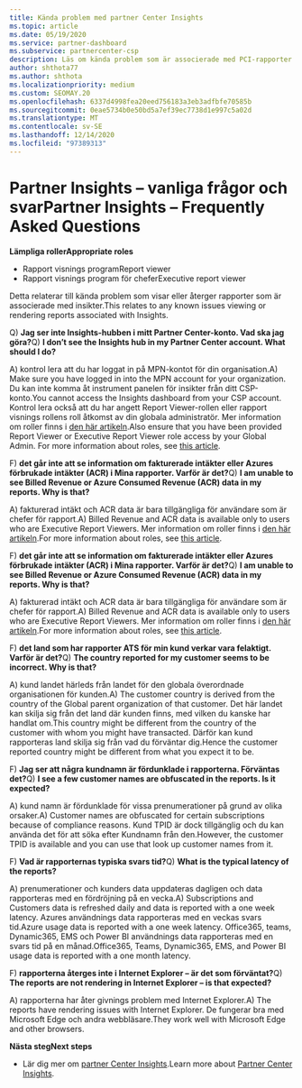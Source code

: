 ```yaml
---
title: Kända problem med partner Center Insights
ms.topic: article
ms.date: 05/19/2020
ms.service: partner-dashboard
ms.subservice: partnercenter-csp
description: Läs om kända problem som är associerade med PCI-rapporter (partner Center Insights). Information kan innehålla kända åter givnings problem eller rapporterings begränsningar.
author: shthota77
ms.author: shthota
ms.localizationpriority: medium
ms.custom: SEOMAY.20
ms.openlocfilehash: 6337d4998fea20eed756183a3eb3adfbfe70585b
ms.sourcegitcommit: 0eae5734b0e50bd5a7ef39ec7738d1e997c5a02d
ms.translationtype: MT
ms.contentlocale: sv-SE
ms.lasthandoff: 12/14/2020
ms.locfileid: "97389313"
---
```

# <a name="partner-insights--frequently-asked-questions"></a><span data-ttu-id="d6b12-104">Partner Insights – vanliga frågor och svar</span><span class="sxs-lookup"><span data-stu-id="d6b12-104">Partner Insights – Frequently Asked Questions</span></span>

<span data-ttu-id="d6b12-105">**Lämpliga roller**</span><span class="sxs-lookup"><span data-stu-id="d6b12-105">**Appropriate roles**</span></span>
- <span data-ttu-id="d6b12-106">Rapport visnings program</span><span class="sxs-lookup"><span data-stu-id="d6b12-106">Report viewer</span></span>
- <span data-ttu-id="d6b12-107">Rapport visnings program för chefer</span><span class="sxs-lookup"><span data-stu-id="d6b12-107">Executive report viewer</span></span>

<span data-ttu-id="d6b12-108">Detta relaterar till kända problem som visar eller återger rapporter som är associerade med insikter.</span><span class="sxs-lookup"><span data-stu-id="d6b12-108">This relates to any known issues viewing or rendering reports associated with Insights.</span></span>

<span data-ttu-id="d6b12-109">Q) **Jag ser inte Insights-hubben i mitt Partner Center-konto. Vad ska jag göra?**</span><span class="sxs-lookup"><span data-stu-id="d6b12-109">Q) **I don’t see the Insights hub in my Partner Center account. What should I do?**</span></span>

<span data-ttu-id="d6b12-110">A) kontrol lera att du har loggat in på MPN-kontot för din organisation.</span><span class="sxs-lookup"><span data-stu-id="d6b12-110">A) Make sure you have logged in into the MPN account for your organization.</span></span> <span data-ttu-id="d6b12-111">Du kan inte komma åt instrument panelen för insikter från ditt CSP-konto.</span><span class="sxs-lookup"><span data-stu-id="d6b12-111">You cannot access the Insights dashboard from your CSP account.</span></span> <span data-ttu-id="d6b12-112">Kontrol lera också att du har angett Report Viewer-rollen eller rapport visnings rollens roll åtkomst av din globala administratör.  Mer information om roller finns i [den här artikeln](https://docs.microsoft.com/partner-center/pci-roles).</span><span class="sxs-lookup"><span data-stu-id="d6b12-112">Also ensure that you have been provided Report Viewer or Executive Report Viewer role access by your Global Admin.  For more information about roles, see [this article](https://docs.microsoft.com/partner-center/pci-roles).</span></span>

<span data-ttu-id="d6b12-113">F) **det går inte att se information om fakturerade intäkter eller Azures förbrukade intäkter (ACR) i Mina rapporter. Varför är det?**</span><span class="sxs-lookup"><span data-stu-id="d6b12-113">Q) **I am unable to see Billed Revenue or Azure Consumed Revenue (ACR) data in my reports. Why is that?**</span></span>

<span data-ttu-id="d6b12-114">A) fakturerad intäkt och ACR data är bara tillgängliga för användare som är chefer för rapport.</span><span class="sxs-lookup"><span data-stu-id="d6b12-114">A) Billed Revenue and ACR data is available only to users who are Executive Report Viewers.</span></span>  <span data-ttu-id="d6b12-115">Mer information om roller finns i [den här artikeln](https://docs.microsoft.com/partner-center/pci-roles).</span><span class="sxs-lookup"><span data-stu-id="d6b12-115">For more information about roles, see [this article](https://docs.microsoft.com/partner-center/pci-roles).</span></span>

<span data-ttu-id="d6b12-116">F) **det går inte att se information om fakturerade intäkter eller Azures förbrukade intäkter (ACR) i Mina rapporter. Varför är det?**</span><span class="sxs-lookup"><span data-stu-id="d6b12-116">Q) **I am unable to see Billed Revenue or Azure Consumed Revenue (ACR) data in my reports. Why is that?**</span></span>

<span data-ttu-id="d6b12-117">A) fakturerad intäkt och ACR data är bara tillgängliga för användare som är chefer för rapport.</span><span class="sxs-lookup"><span data-stu-id="d6b12-117">A) Billed Revenue and ACR data is available only to users who are Executive Report Viewers.</span></span> <span data-ttu-id="d6b12-118">Mer information om roller finns i [den här artikeln](https://docs.microsoft.com/partner-center/pci-roles).</span><span class="sxs-lookup"><span data-stu-id="d6b12-118">For more information about roles, see [this article](https://docs.microsoft.com/partner-center/pci-roles).</span></span>

<span data-ttu-id="d6b12-119">F) **det land som har rapporter ATS för min kund verkar vara felaktigt. Varför är det?**</span><span class="sxs-lookup"><span data-stu-id="d6b12-119">Q) **The country reported for my customer seems to be incorrect. Why is that?**</span></span>

<span data-ttu-id="d6b12-120">A) kund landet härleds från landet för den globala överordnade organisationen för kunden.</span><span class="sxs-lookup"><span data-stu-id="d6b12-120">A) The customer country is derived from the country of the Global parent organization of that customer.</span></span> <span data-ttu-id="d6b12-121">Det här landet kan skilja sig från det land där kunden finns, med vilken du kanske har handlat om.</span><span class="sxs-lookup"><span data-stu-id="d6b12-121">This country might be different from the country of the customer with whom you might have transacted.</span></span> <span data-ttu-id="d6b12-122">Därför kan kund rapporteras land skilja sig från vad du förväntar dig.</span><span class="sxs-lookup"><span data-stu-id="d6b12-122">Hence the customer reported country might be different from what you expect it to be.</span></span>

<span data-ttu-id="d6b12-123">F) **Jag ser att några kundnamn är fördunklade i rapporterna. Förväntas det?**</span><span class="sxs-lookup"><span data-stu-id="d6b12-123">Q) **I see a few customer names are obfuscated in the reports. Is it expected?**</span></span>

<span data-ttu-id="d6b12-124">A) kund namn är fördunklade för vissa prenumerationer på grund av olika orsaker.</span><span class="sxs-lookup"><span data-stu-id="d6b12-124">A) Customer names are obfuscated for certain subscriptions because of compliance reasons.</span></span> <span data-ttu-id="d6b12-125">Kund TPID är dock tillgänglig och du kan använda det för att söka efter Kundnamn från den.</span><span class="sxs-lookup"><span data-stu-id="d6b12-125">However, the customer TPID is available and you can use that look up customer names from it.</span></span>

<span data-ttu-id="d6b12-126">F) **Vad är rapporternas typiska svars tid?**</span><span class="sxs-lookup"><span data-stu-id="d6b12-126">Q) **What is the typical latency of the reports?**</span></span>

<span data-ttu-id="d6b12-127">A) prenumerationer och kunders data uppdateras dagligen och data rapporteras med en fördröjning på en vecka.</span><span class="sxs-lookup"><span data-stu-id="d6b12-127">A) Subscriptions and Customers data is refreshed daily and data is reported with a one week latency.</span></span> <span data-ttu-id="d6b12-128">Azures användnings data rapporteras med en veckas svars tid.</span><span class="sxs-lookup"><span data-stu-id="d6b12-128">Azure usage data is reported with a one week latency.</span></span> <span data-ttu-id="d6b12-129">Office365, teams, Dynamic365, EMS och Power BI användnings data rapporteras med en svars tid på en månad.</span><span class="sxs-lookup"><span data-stu-id="d6b12-129">Office365, Teams, Dynamic365, EMS, and Power BI usage data is reported with a one month latency.</span></span>

<span data-ttu-id="d6b12-130">F) **rapporterna återges inte i Internet Explorer – är det som förväntat?**</span><span class="sxs-lookup"><span data-stu-id="d6b12-130">Q) **The reports are not rendering in Internet Explorer – is that expected?**</span></span>

<span data-ttu-id="d6b12-131">A) rapporterna har åter givnings problem med Internet Explorer.</span><span class="sxs-lookup"><span data-stu-id="d6b12-131">A)  The reports have rendering issues with Internet Explorer.</span></span> <span data-ttu-id="d6b12-132">De fungerar bra med Microsoft Edge och andra webbläsare.</span><span class="sxs-lookup"><span data-stu-id="d6b12-132">They work well with Microsoft Edge and other browsers.</span></span>

<span data-ttu-id="d6b12-133">**Nästa steg**</span><span class="sxs-lookup"><span data-stu-id="d6b12-133">**Next steps**</span></span>

- <span data-ttu-id="d6b12-134">Lär dig mer om [partner Center Insights](partner-center-insights.md).</span><span class="sxs-lookup"><span data-stu-id="d6b12-134">Learn more about [Partner Center Insights](partner-center-insights.md).</span></span>
